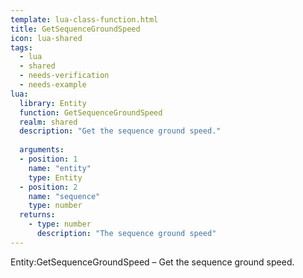 ```yaml
---
template: lua-class-function.html
title: GetSequenceGroundSpeed
icon: lua-shared
tags:
  - lua
  - shared
  - needs-verification
  - needs-example
lua:
  library: Entity
  function: GetSequenceGroundSpeed
  realm: shared
  description: "Get the sequence ground speed."
  
  arguments:
  - position: 1
    name: "entity"
    type: Entity
  - position: 2
    name: "sequence"
    type: number
  returns:
    - type: number
      description: "The sequence ground speed"
---
```


<div class="lua__search__keywords">
Entity:GetSequenceGroundSpeed &#x2013; Get the sequence ground speed.
</div>
